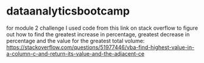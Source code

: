 # dataanalyticsbootcamp
for module 2 challenge
I used code from this link on stack overflow to figure out how to find the greatest increase in percentage, greatest decrease in percentage and the value for the greatest total volume:
https://stackoverflow.com/questions/51977446/vba-find-highest-value-in-a-column-c-and-return-its-value-and-the-adjacent-ce

